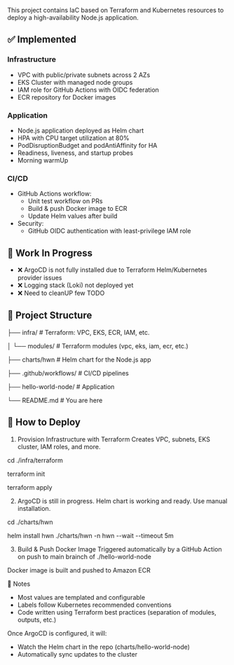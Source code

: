 This project contains IaC based on Terraform and Kubernetes resources to deploy a high-availability Node.js application.

## ✅ Implemented

### Infrastructure
- VPC with public/private subnets across 2 AZs
- EKS Cluster with managed node groups
- IAM role for GitHub Actions with OIDC federation
- ECR repository for Docker images

### Application
- Node.js application deployed as Helm chart
- HPA with CPU target utilization at 80%
- PodDisruptionBudget and podAntiAffinity for HA
- Readiness, liveness, and startup probes
- Morning warmUp 

### CI/CD
- GitHub Actions workflow:
  - Unit test workflow on PRs
  - Build & push Docker image to ECR
  - Update Helm values after build
- Security:
  - GitHub OIDC authentication with least-privilege IAM role

## 🚧 Work In Progress

- ❌ ArgoCD is not fully installed due to Terraform Helm/Kubernetes provider issues
- ❌ Logging stack (Loki) not deployed yet
- ❌ Need to cleanUP few TODO

## 📁 Project Structure


├── infra/ # Terraform: VPC, EKS, ECR, IAM, etc.

│ └── modules/ # Terraform modules (vpc, eks, iam, ecr, etc.)

├── charts/hwn # Helm chart for the Node.js app

├── .github/workflows/ # CI/CD pipelines

├── hello-world-node/ # Application

└── README.md # You are here


## 🚀 How to Deploy

1. Provision Infrastructure with Terraform
   Creates VPC, subnets, EKS cluster, IAM roles, and more.

cd ./infra/terraform 

terraform init 

terraform apply 

2. ArgoCD is still in progress. Helm chart is working and ready. Use manual installation.
   
cd ./charts/hwn

helm install hwn ./charts/hwn -n hwn --wait --timeout 5m 

3. Build & Push Docker Image
Triggered automatically by a GitHub Action on push to main brainch of ./hello-world-node

Docker image is built and pushed to Amazon ECR



📝 Notes

- Most values are templated and configurable
- Labels follow Kubernetes recommended conventions
- Code written using Terraform best practices (separation of modules, outputs, etc.)

Once ArgoCD is configured, it will:
- Watch the Helm chart in the repo (charts/hello-world-node)
- Automatically sync updates to the cluster
